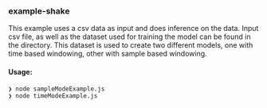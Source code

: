 ### example-shake

This example uses a csv data as input and does inference on the data. Input csv file, as well as the dataset used for training the model can be found in the directory. This dataset is used to create two different models, one with time based windowing, other with sample based windowing.

#### Usage:

```
❯ node sampleModeExample.js
❯ node timeModeExample.js
```